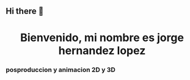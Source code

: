 ## Hi there 👋
<h1 align="center">Bienvenido, mi nombre es jorge hernandez lopez</h1>
<h3 algn="center">posproduccion y animacion 2D y 3D</h3>


<p align="center"><img src= ''>
<!--
**chema1056/chema1056** is a ✨ _special_ ✨ repository because its `README.md` (this file) appears on your GitHub profile.

Here are some ideas to get you started:

- 🔭 I’m currently working on ...
- 🌱 I’m currently learning ...
- 👯 I’m looking to collaborate on ...
- 🤔 I’m looking for help with ...
- 💬 Ask me about ...
- 📫 How to reach me: ...
- 😄 Pronouns: ...
- ⚡ Fun fact: ...
-->
